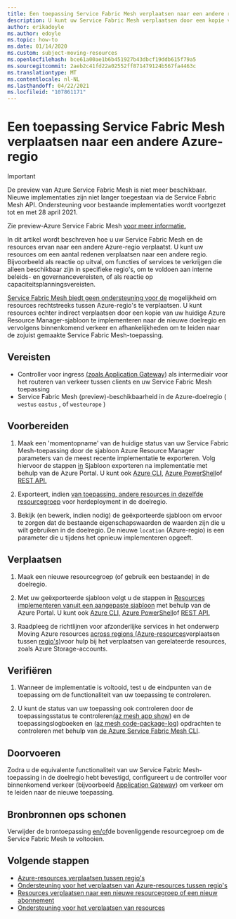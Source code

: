 ```yaml
---
title: Een toepassing Service Fabric Mesh verplaatsen naar een andere regio
description: U kunt uw Service Fabric Mesh verplaatsen door een kopie van uw huidige sjabloon te implementeren in een nieuwe Azure-regio.
author: erikadoyle
ms.author: edoyle
ms.topic: how-to
ms.date: 01/14/2020
ms.custom: subject-moving-resources
ms.openlocfilehash: bce61a00ae1b6b451927b43dbcf19ddb615f79a5
ms.sourcegitcommit: 2aeb2c41fd22a02552ff871479124b567fa4463c
ms.translationtype: MT
ms.contentlocale: nl-NL
ms.lasthandoff: 04/22/2021
ms.locfileid: "107861171"
---
```

# <a name="move-a-service-fabric-mesh-application-to-another-azure-region"></a>Een toepassing Service Fabric Mesh verplaatsen naar een andere Azure-regio

> [!IMPORTANT]
> De preview van Azure Service Fabric Mesh is niet meer beschikbaar. Nieuwe implementaties zijn niet langer toegestaan via de Service Fabric Mesh API. Ondersteuning voor bestaande implementaties wordt voortgezet tot en met 28 april 2021.
> 
> Zie preview-Azure Service Fabric Mesh [voor meer informatie.](https://azure.microsoft.com/updates/azure-service-fabric-mesh-preview-retirement/)

In dit artikel wordt beschreven hoe u uw Service Fabric Mesh en de resources ervan naar een andere Azure-regio verplaatst. U kunt uw resources om een aantal redenen verplaatsen naar een andere regio. Bijvoorbeeld als reactie op uitval, om functies of services te verkrijgen die alleen beschikbaar zijn in specifieke regio's, om te voldoen aan interne beleids- en governancevereisten, of als reactie op capaciteitsplanningsvereisten.

 [Service Fabric Mesh biedt geen ondersteuning voor de](../azure-resource-manager/management/move-support-resources.md#microsoftservicefabricmesh) mogelijkheid om resources rechtstreeks tussen Azure-regio's te verplaatsen. U kunt resources echter indirect verplaatsen door een kopie van uw huidige Azure Resource Manager-sjabloon te implementeren naar de nieuwe doelregio en vervolgens binnenkomend verkeer en afhankelijkheden om te leiden naar de zojuist gemaakte Service Fabric Mesh-toepassing.

## <a name="prerequisites"></a>Vereisten

* Controller voor ingress [(zoals Application Gateway](../application-gateway/index.yml)) als intermediair voor het routeren van verkeer tussen clients en uw Service Fabric Mesh toepassing
* Service Fabric Mesh (preview)-beschikbaarheid in de Azure-doelregio ( `westus` `eastus` , of `westeurope` )

## <a name="prepare"></a>Voorbereiden

1. Maak een 'momentopname' van de huidige status van uw Service Fabric Mesh-toepassing door de sjabloon Azure Resource Manager parameters van de meest recente implementatie te exporteren. Volg hiervoor de stappen [in](../azure-resource-manager/templates/export-template-portal.md#export-template-after-deployment) Sjabloon exporteren na implementatie met behulp van de Azure Portal. U kunt ook [Azure CLI,](../azure-resource-manager/management/manage-resource-groups-cli.md#export-resource-groups-to-templates) [Azure PowerShell](../azure-resource-manager/management/manage-resource-groups-powershell.md#export-resource-groups-to-templates)of [REST API.](/rest/api/resources/resourcegroups/exporttemplate)

2. Exporteert, indien [van toepassing, andere resources in dezelfde resourcegroep](../azure-resource-manager/templates/export-template-portal.md#export-template-from-a-resource-group) voor herdeployment in de doelregio.

3. Bekijk (en bewerk, indien nodig) de geëxporteerde sjabloon om ervoor te zorgen dat de bestaande eigenschapswaarden de waarden zijn die u wilt gebruiken in de doelregio. De nieuwe `location` (Azure-regio) is een parameter die u tijdens het opnieuw implementeren opgeeft.

## <a name="move"></a>Verplaatsen

1. Maak een nieuwe resourcegroep (of gebruik een bestaande) in de doelregio.

2. Met uw geëxporteerde sjabloon volgt u de stappen in [Resources implementeren vanuit een aangepaste sjabloon](../azure-resource-manager/templates/deploy-portal.md#deploy-resources-from-custom-template) met behulp van de Azure Portal. U kunt ook [Azure CLI,](../azure-resource-manager/templates/deploy-cli.md) [Azure PowerShell](../azure-resource-manager/templates/deploy-powershell.md)of [REST API.](../azure-resource-manager/templates/deploy-rest.md)

3. Raadpleeg de richtlijnen voor afzonderlijke services in het onderwerp Moving Azure resources [across regions (Azure-resources](../azure-resource-manager/management/move-resources-overview.md#move-resources-across-regions)verplaatsen tussen [regio's)](../storage/common/storage-account-move.md)voor hulp bij het verplaatsen van gerelateerde resources, zoals Azure Storage-accounts.

## <a name="verify"></a>Verifiëren

1. Wanneer de implementatie is voltooid, test u de eindpunten van de toepassing om de functionaliteit van uw toepassing te controleren.

2. U kunt de status van uw toepassing ook controleren door de toepassingsstatus te controleren[(az mesh app show](/cli/azure/mesh/app#az_mesh_app_show)) en de toepassingslogboeken en ([az mesh code-package-log](/cli/azure/mesh/code-package-log)) opdrachten te controleren met behulp van [de Azure Service Fabric Mesh CLI](./service-fabric-mesh-quickstart-deploy-container.md#set-up-service-fabric-mesh-cli).

## <a name="commit"></a>Doorvoeren

Zodra u de equivalente functionaliteit van uw Service Fabric Mesh-toepassing in de doelregio hebt bevestigd, configureert u de controller voor binnenkomend verkeer (bijvoorbeeld [Application Gateway](../application-gateway/redirect-overview.md)) om verkeer om te leiden naar de nieuwe toepassing.

## <a name="clean-up-source-resources"></a>Bronbronnen ops schonen

Verwijder de brontoepassing [en/of](../azure-resource-manager/management/delete-resource-group.md)de bovenliggende resourcegroep om de Service Fabric Mesh te voltooien.

## <a name="next-steps"></a>Volgende stappen

* [Azure-resources verplaatsen tussen regio's](../azure-resource-manager/management/move-resources-overview.md#move-resources-across-regions)
* [Ondersteuning voor het verplaatsen van Azure-resources tussen regio's](../azure-resource-manager/management/move-support-resources.md)
* [Resources verplaatsen naar een nieuwe resourcegroep of een nieuw abonnement](../azure-resource-manager/management/move-resource-group-and-subscription.md)
* [Ondersteuning voor het verplaatsen van resources](../azure-resource-manager/management/move-support-resources.md
)
